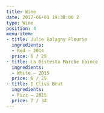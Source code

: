 ```yaml
---
title: Wine
date: 2017-06-01 19:38:00 Z
type: Wine
position: 4
menu-item:
- title: Julie Balagny Fleurie
  ingredients:
  - Red — 2014
  price: 6 / 29
- title: La Distesta Marche bainco
  ingredients:
  - White — 2015
  price: 6 / 29
- title: I Clivi Brut
  ingredients:
  - Fizz — 2015
  price: 7 / 34
---
```


